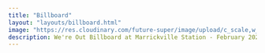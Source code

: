 ```yaml
---
title: "Billboard"
layout: "layouts/billboard.html"
image: "https://res.cloudinary.com/future-super/image/upload/c_scale,w_1200/v1616632236/billboard_1.jpg"
description: We're Out Billboard at Marrickville Station - February 2021
---
```

